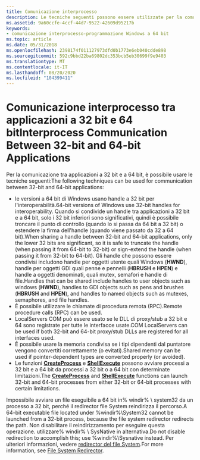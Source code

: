 ```yaml
---
title: Comunicazione interprocesso
description: Le tecniche seguenti possono essere utilizzate per la comunicazione tra applicazioni a 32 bit e a 64 bit.
ms.assetid: 9a60ccfe-4ccf-44d7-9522-42609d95217b
keywords:
- comunicazione interprocesso-programmazione Windows a 64 bit
ms.topic: article
ms.date: 05/31/2018
ms.openlocfilehash: 2398174f011127973dfd0b1773e6eb040cdde898
ms.sourcegitcommit: 592c9bbd22ba69802dc353bcb5eb30699f9e9403
ms.translationtype: MT
ms.contentlocale: it-IT
ms.lasthandoff: 08/20/2020
ms.locfileid: "104399411"
---
```

# <a name="interprocess-communication-between-32-bit-and-64-bit-applications"></a><span data-ttu-id="f0714-104">Comunicazione interprocesso tra applicazioni a 32 bit e 64 bit</span><span class="sxs-lookup"><span data-stu-id="f0714-104">Interprocess Communication Between 32-bit and 64-bit Applications</span></span>

<span data-ttu-id="f0714-105">Per la comunicazione tra applicazioni a 32 bit e a 64 bit, è possibile usare le tecniche seguenti:</span><span class="sxs-lookup"><span data-stu-id="f0714-105">The following techniques can be used for communication between 32-bit and 64-bit applications:</span></span>

-   <span data-ttu-id="f0714-106">le versioni a 64 bit di Windows usano handle a 32 bit per l'interoperabilità.</span><span class="sxs-lookup"><span data-stu-id="f0714-106">64-bit versions of Windows use 32-bit handles for interoperability.</span></span> <span data-ttu-id="f0714-107">Quando si condivide un handle tra applicazioni a 32 bit e a 64 bit, solo i 32 bit inferiori sono significativi, quindi è possibile troncare il punto di controllo (quando lo si passa da 64 bit a 32 bit) o estendere la firma dell'handle (quando viene passato da 32 a 64 bit).</span><span class="sxs-lookup"><span data-stu-id="f0714-107">When sharing a handle between 32-bit and 64-bit applications, only the lower 32 bits are significant, so it is safe to truncate the handle (when passing it from 64-bit to 32-bit) or sign-extend the handle (when passing it from 32-bit to 64-bit).</span></span> <span data-ttu-id="f0714-108">Gli handle che possono essere condivisi includono handle per oggetti utente quali Windows (**HWND**), handle per oggetti GDI quali penne e pennelli (**HBRUSH** e **HPEN**) e handle a oggetti denominati, quali mutex, semafori e handle di file.</span><span class="sxs-lookup"><span data-stu-id="f0714-108">Handles that can be shared include handles to user objects such as windows (**HWND**), handles to GDI objects such as pens and brushes (**HBRUSH** and **HPEN**), and handles to named objects such as mutexes, semaphores, and file handles.</span></span>
-   <span data-ttu-id="f0714-109">È possibile utilizzare le chiamate di procedura remota (RPC).</span><span class="sxs-lookup"><span data-stu-id="f0714-109">Remote procedure calls (RPC) can be used.</span></span>
-   <span data-ttu-id="f0714-110">LocalServers COM può essere usato se le DLL di proxy/stub a 32 bit e 64 sono registrate per tutte le interfacce usate.</span><span class="sxs-lookup"><span data-stu-id="f0714-110">COM LocalServers can be used if both 32-bit and 64-bit proxy/stub DLLs are registered for all interfaces used.</span></span>
-   <span data-ttu-id="f0714-111">È possibile usare la memoria condivisa se i tipi dipendenti dal puntatore vengono convertiti correttamente (o evitati).</span><span class="sxs-lookup"><span data-stu-id="f0714-111">Shared memory can be used if pointer-dependent types are converted properly (or avoided).</span></span>
-   <span data-ttu-id="f0714-112">Le funzioni [**CreateProcess**](/windows/desktop/api/processthreadsapi/nf-processthreadsapi-createprocessa) e [**ShellExecute**](/windows/win32/api/shellapi/nf-shellapi-shellexecutea) possono avviare processi a 32 bit e a 64 bit da processi a 32 bit o a 64 bit con determinate limitazioni.</span><span class="sxs-lookup"><span data-stu-id="f0714-112">The [**CreateProcess**](/windows/desktop/api/processthreadsapi/nf-processthreadsapi-createprocessa) and [**ShellExecute**](/windows/win32/api/shellapi/nf-shellapi-shellexecutea) functions can launch 32-bit and 64-bit processes from either 32-bit or 64-bit processes with certain limitations.</span></span>

<span data-ttu-id="f0714-113">Impossibile avviare un file eseguibile a 64 bit in% windir% \\ system32 da un processo a 32 bit, perché il redirector file System reindirizza il percorso.</span><span class="sxs-lookup"><span data-stu-id="f0714-113">A 64-bit executable file located under %windir%\\System32 cannot be launched from a 32-bit process, because the file system redirector redirects the path.</span></span> <span data-ttu-id="f0714-114">Non disabilitare il reindirizzamento per eseguire questa operazione. utilizzare% windir% \\ SysNative in alternativa.</span><span class="sxs-lookup"><span data-stu-id="f0714-114">Do not disable redirection to accomplish this; use %windir%\\Sysnative instead.</span></span> <span data-ttu-id="f0714-115">Per ulteriori informazioni, vedere [redirector del file System](file-system-redirector.md).</span><span class="sxs-lookup"><span data-stu-id="f0714-115">For more information, see [File System Redirector](file-system-redirector.md).</span></span>

 

 